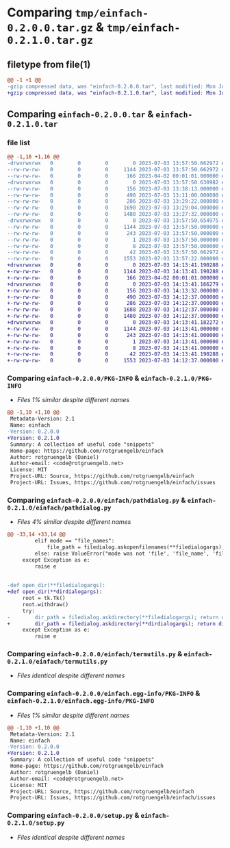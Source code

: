 # Comparing `tmp/einfach-0.2.0.0.tar.gz` & `tmp/einfach-0.2.1.0.tar.gz`

## filetype from file(1)

```diff
@@ -1 +1 @@
-gzip compressed data, was "einfach-0.2.0.0.tar", last modified: Mon Jul  3 13:57:50 2023, max compression
+gzip compressed data, was "einfach-0.2.1.0.tar", last modified: Mon Jul  3 14:13:41 2023, max compression
```

## Comparing `einfach-0.2.0.0.tar` & `einfach-0.2.1.0.tar`

### file list

```diff
@@ -1,16 +1,16 @@
-drwxrwxrwx   0        0        0        0 2023-07-03 13:57:50.662972 einfach-0.2.0.0/
--rw-rw-rw-   0        0        0     1144 2023-07-03 13:57:50.662972 einfach-0.2.0.0/PKG-INFO
--rw-rw-rw-   0        0        0      166 2023-04-02 00:01:01.000000 einfach-0.2.0.0/README.md
-drwxrwxrwx   0        0        0        0 2023-07-03 13:57:50.630982 einfach-0.2.0.0/einfach/
--rw-rw-rw-   0        0        0      156 2023-07-03 13:38:13.000000 einfach-0.2.0.0/einfach/__init__.py
--rw-rw-rw-   0        0        0      490 2023-07-03 13:11:00.000000 einfach-0.2.0.0/einfach/clip.py
--rw-rw-rw-   0        0        0      286 2023-07-03 13:29:22.000000 einfach-0.2.0.0/einfach/floatutils.py
--rw-rw-rw-   0        0        0     1690 2023-07-03 13:29:04.000000 einfach-0.2.0.0/einfach/pathdialog.py
--rw-rw-rw-   0        0        0     1480 2023-07-03 13:27:32.000000 einfach-0.2.0.0/einfach/termutils.py
-drwxrwxrwx   0        0        0        0 2023-07-03 13:57:50.654975 einfach-0.2.0.0/einfach.egg-info/
--rw-rw-rw-   0        0        0     1144 2023-07-03 13:57:50.000000 einfach-0.2.0.0/einfach.egg-info/PKG-INFO
--rw-rw-rw-   0        0        0      243 2023-07-03 13:57:50.000000 einfach-0.2.0.0/einfach.egg-info/SOURCES.txt
--rw-rw-rw-   0        0        0        1 2023-07-03 13:57:50.000000 einfach-0.2.0.0/einfach.egg-info/dependency_links.txt
--rw-rw-rw-   0        0        0        8 2023-07-03 13:57:50.000000 einfach-0.2.0.0/einfach.egg-info/top_level.txt
--rw-rw-rw-   0        0        0       42 2023-07-03 13:57:50.662972 einfach-0.2.0.0/setup.cfg
--rw-rw-rw-   0        0        0     1553 2023-07-03 13:57:22.000000 einfach-0.2.0.0/setup.py
+drwxrwxrwx   0        0        0        0 2023-07-03 14:13:41.190288 einfach-0.2.1.0/
+-rw-rw-rw-   0        0        0     1144 2023-07-03 14:13:41.190288 einfach-0.2.1.0/PKG-INFO
+-rw-rw-rw-   0        0        0      166 2023-04-02 00:01:01.000000 einfach-0.2.1.0/README.md
+drwxrwxrwx   0        0        0        0 2023-07-03 14:13:41.166279 einfach-0.2.1.0/einfach/
+-rw-rw-rw-   0        0        0      156 2023-07-03 14:13:32.000000 einfach-0.2.1.0/einfach/__init__.py
+-rw-rw-rw-   0        0        0      490 2023-07-03 14:12:37.000000 einfach-0.2.1.0/einfach/clip.py
+-rw-rw-rw-   0        0        0      286 2023-07-03 14:12:37.000000 einfach-0.2.1.0/einfach/floatutils.py
+-rw-rw-rw-   0        0        0     1688 2023-07-03 14:12:37.000000 einfach-0.2.1.0/einfach/pathdialog.py
+-rw-rw-rw-   0        0        0     1480 2023-07-03 14:12:37.000000 einfach-0.2.1.0/einfach/termutils.py
+drwxrwxrwx   0        0        0        0 2023-07-03 14:13:41.182272 einfach-0.2.1.0/einfach.egg-info/
+-rw-rw-rw-   0        0        0     1144 2023-07-03 14:13:41.000000 einfach-0.2.1.0/einfach.egg-info/PKG-INFO
+-rw-rw-rw-   0        0        0      243 2023-07-03 14:13:41.000000 einfach-0.2.1.0/einfach.egg-info/SOURCES.txt
+-rw-rw-rw-   0        0        0        1 2023-07-03 14:13:41.000000 einfach-0.2.1.0/einfach.egg-info/dependency_links.txt
+-rw-rw-rw-   0        0        0        8 2023-07-03 14:13:41.000000 einfach-0.2.1.0/einfach.egg-info/top_level.txt
+-rw-rw-rw-   0        0        0       42 2023-07-03 14:13:41.190288 einfach-0.2.1.0/setup.cfg
+-rw-rw-rw-   0        0        0     1553 2023-07-03 14:12:37.000000 einfach-0.2.1.0/setup.py
```

### Comparing `einfach-0.2.0.0/PKG-INFO` & `einfach-0.2.1.0/PKG-INFO`

 * *Files 1% similar despite different names*

```diff
@@ -1,10 +1,10 @@
 Metadata-Version: 2.1
 Name: einfach
-Version: 0.2.0.0
+Version: 0.2.1.0
 Summary: A collection of useful code "snippets"
 Home-page: https://github.com/rotgruengelb/einfach
 Author: rotgruengelb (Daniel)
 Author-email: <code@rotgruengelb.net>
 License: MIT
 Project-URL: Source, https://github.com/rotgruengelb/einfach
 Project-URL: Issues, https://github.com/rotgruengelb/einfach/issues
```

### Comparing `einfach-0.2.0.0/einfach/pathdialog.py` & `einfach-0.2.1.0/einfach/pathdialog.py`

 * *Files 4% similar despite different names*

```diff
@@ -33,14 +33,14 @@
         elif mode == "file_names":
             file_path = filedialog.askopenfilenames(**filedialogargs); return file_path
         else: raise ValueError("mode was not 'file', 'file_name', 'files' or 'file_names'!")
     except Exception as e:
         raise e
 
 
-def open_dir(**filedialogargs):
+def open_dir(**dirdialogargs):
     root = tk.Tk()
     root.withdraw()
     try:
-        dir_path = filedialog.askdirectory(**filedialogargs); return dir_path
+        dir_path = filedialog.askdirectory(**dirdialogargs); return dir_path
     except Exception as e:
         raise e
```

### Comparing `einfach-0.2.0.0/einfach/termutils.py` & `einfach-0.2.1.0/einfach/termutils.py`

 * *Files identical despite different names*

### Comparing `einfach-0.2.0.0/einfach.egg-info/PKG-INFO` & `einfach-0.2.1.0/einfach.egg-info/PKG-INFO`

 * *Files 1% similar despite different names*

```diff
@@ -1,10 +1,10 @@
 Metadata-Version: 2.1
 Name: einfach
-Version: 0.2.0.0
+Version: 0.2.1.0
 Summary: A collection of useful code "snippets"
 Home-page: https://github.com/rotgruengelb/einfach
 Author: rotgruengelb (Daniel)
 Author-email: <code@rotgruengelb.net>
 License: MIT
 Project-URL: Source, https://github.com/rotgruengelb/einfach
 Project-URL: Issues, https://github.com/rotgruengelb/einfach/issues
```

### Comparing `einfach-0.2.0.0/setup.py` & `einfach-0.2.1.0/setup.py`

 * *Files identical despite different names*

